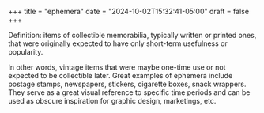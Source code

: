 +++
title = "ephemera"
date = "2024-10-02T15:32:41-05:00"
draft = false
+++


Definition: items of collectible memorabilia, typically written or printed ones, that were originally expected to have only short-term usefulness or popularity.

In other words, vintage items that were maybe one-time use or not expected to be collectible later. Great examples of ephemera include postage stamps, newspapers, stickers, cigarette boxes, snack wrappers. They serve as a great visual reference to specific time periods and can be used as obscure inspiration for graphic design, marketings, etc.

